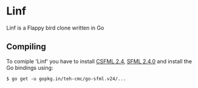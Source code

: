 # Linf
Linf is a Flappy bird clone written in Go

## Compiling
To comiple 'Linf' you have to install [CSFML 2.4](https://www.sfml-dev.org/download/csfml/), [SFML 2.4.0](https://www.sfml-dev.org/download/sfml/2.4.0) and install the Go bindings using:
```
$ go get -u gopkg.in/teh-cmc/go-sfml.v24/...
```


